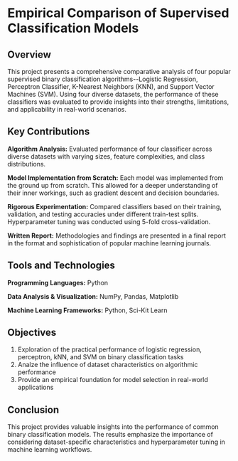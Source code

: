 # Empirical Comparison of Supervised Classification Models

## Overview
This project presents a comprehensive comparative analysis of four popular supervised binary classification algorithms--Logistic Regression, Perceptron Classifier, K-Nearest Neighbors (KNN), and Support Vector Machines (SVM). Using four diverse datasets, the performance of these classifiers was evaluated to provide insights into their strengths, limitations, and applicability in real-world scenarios.

## Key Contributions
**Algorithm Analysis:** Evaluated performance of four classificer across diverse datasets with varying sizes, feature complexities, and class distributions.

**Model Implementation from Scratch:** Each model was implemented from the ground up from scratch. This allowed for a deeper understanding of their inner workings, such as gradient descent and decision boundaries.

**Rigorous Experimentation:** Compared classifiers based on their training, validation, and testing accuracies under different train-test splits. Hyperparameter tuning was conducted using 5-fold cross-validation.

**Written Report:** Methodologies and findings are presented in a final report in the format and sophistication of popular machine learning journals.

## Tools and Technologies
**Programming Languages:** Python

**Data Analysis & Visualization:** NumPy, Pandas, Matplotlib

**Machine Learning Frameworks:** Python, Sci-Kit Learn

## Objectives
1. Exploration of the practical performance of logistic regression, perceptron, kNN, and SVM on binary classification tasks
2. Analze the influence of dataset characteristics on algorithmic performance
4. Provide an empirical foundation for model selection in real-world applications

## Conclusion
This project provides valuable insights into the performance of common binary classification models. The results emphasize the importance of considering dataset-specific characteristics and hyperparameter tuning in machine learning workflows.

